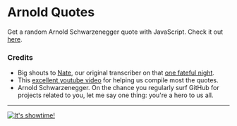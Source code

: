 Arnold Quotes
=============

Get a random Arnold Schwarzenegger quote with JavaScript. Check it out [here](http://maxdavid.github.io/arnold-quotes/).

### Credits
* Big shouts to [Nate](https://github.com/TranquilMarmot), our original transcriber on that [one fateful night](https://gist.github.com/TranquilMarmot/5130338).
* This [excellent youtube video](http://www.youtube.com/watch?v=pDxn0Xfqkgw) for helping us compile most the quotes.
* Arnold Schwarzenegger. On the chance you regularly surf GitHub for projects related to you, let me say one thing: you're a hero to us all.

***

[![It's showtime!](http://img.youtube.com/vi/pDxn0Xfqkgw/0.jpg)](http://www.youtube.com/watch?v=pDxn0Xfqkgw)
